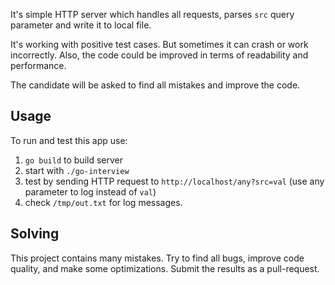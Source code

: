 It's simple HTTP server which handles all requests, parses `src` query parameter
and write it to local file.

It's working with positive test cases. But sometimes it can crash or work incorrectly.
Also, the code could be improved in terms of readability and performance.

The candidate will be asked to find all mistakes and improve the code.

## Usage

To run and test this app use:
 1. `go build` to build server
 2. start with `./go-interview`
 3. test by sending HTTP request to `http://localhost/any?src=val` (use any parameter to log instead of `val`)
 4. check `/tmp/out.txt` for log messages.

## Solving

This project contains many mistakes. Try to find all bugs, improve code quality, and make some optimizations. Submit the results as a pull-request.

